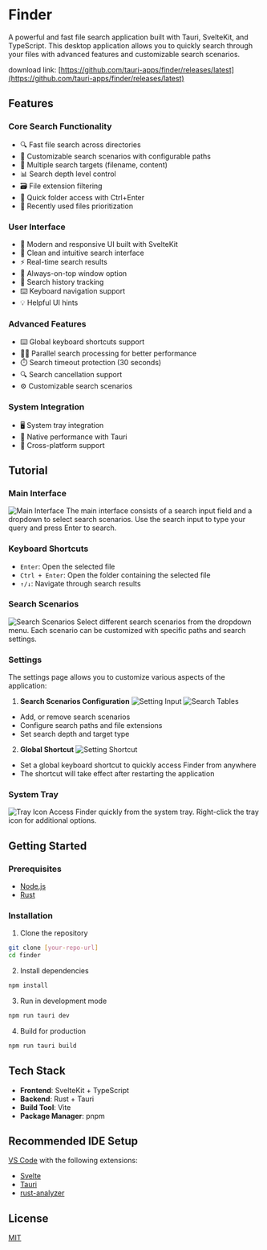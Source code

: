 # Finder

A powerful and fast file search application built with Tauri, SvelteKit, and TypeScript. This desktop application allows you to quickly search through your files with advanced features and customizable search scenarios.

download link: [https://github.com/tauri-apps/finder/releases/latest](https://github.com/tauri-apps/finder/releases/latest)

## Features

### Core Search Functionality
- 🔍 Fast file search across directories
- 📁 Customizable search scenarios with configurable paths
- 🎯 Multiple search targets (filename, content)
- 📊 Search depth level control
- 🗃️ File extension filtering
- 📂 Quick folder access with Ctrl+Enter
- 🔄 Recently used files prioritization

### User Interface
- 💫 Modern and responsive UI built with SvelteKit
- 🎨 Clean and intuitive search interface
- ⚡ Real-time search results
- 📌 Always-on-top window option
- 🔄 Search history tracking
- ⌨️ Keyboard navigation support
- 💡 Helpful UI hints

### Advanced Features
- ⌨️ Global keyboard shortcuts support
- 🏃‍♂️ Parallel search processing for better performance
- ⏱️ Search timeout protection (30 seconds)
- 🔍 Search cancellation support
- ⚙️ Customizable search scenarios

### System Integration
- 🖥️ System tray integration
- 🚀 Native performance with Tauri
- 📱 Cross-platform support

## Tutorial

### Main Interface
![Main Interface](tutorial-pics/main.png)
The main interface consists of a search input field and a dropdown to select search scenarios. Use the search input to type your query and press Enter to search.

### Keyboard Shortcuts
- `Enter`: Open the selected file
- `Ctrl + Enter`: Open the folder containing the selected file
- `↑/↓`: Navigate through search results

### Search Scenarios
![Search Scenarios](tutorial-pics/scenario-select.png)
Select different search scenarios from the dropdown menu. Each scenario can be customized with specific paths and search settings.

### Settings
The settings page allows you to customize various aspects of the application:

1. **Search Scenarios Configuration**
![Setting Input](tutorial-pics/setting-input.png)
![Search Tables](tutorial-pics/setting-tables.png)
- Add, or remove search scenarios
- Configure search paths and file extensions
- Set search depth and target type

2. **Global Shortcut**
![Setting Shortcut](tutorial-pics/setting-shortcut.png)
- Set a global keyboard shortcut to quickly access Finder from anywhere
- The shortcut will take effect after restarting the application


### System Tray
![Tray Icon](tutorial-pics/tray-icon.gif)
Access Finder quickly from the system tray. Right-click the tray icon for additional options.

## Getting Started

### Prerequisites
- [Node.js](https://nodejs.org/)
- [Rust](https://www.rust-lang.org/)

### Installation

1. Clone the repository
```bash
git clone [your-repo-url]
cd finder
```

2. Install dependencies
```bash
npm install
```

3. Run in development mode
```bash
npm run tauri dev
```

4. Build for production
```bash
npm run tauri build
```

## Tech Stack

- **Frontend**: SvelteKit + TypeScript
- **Backend**: Rust + Tauri
- **Build Tool**: Vite
- **Package Manager**: pnpm

## Recommended IDE Setup

[VS Code](https://code.visualstudio.com/) with the following extensions:
- [Svelte](https://marketplace.visualstudio.com/items?itemName=svelte.svelte-vscode)
- [Tauri](https://marketplace.visualstudio.com/items?itemName=tauri-apps.tauri-vscode)
- [rust-analyzer](https://marketplace.visualstudio.com/items?itemName=rust-lang.rust-analyzer)

## License

[MIT](LICENSE)
